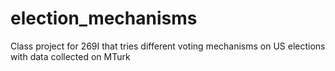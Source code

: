 # election_mechanisms
Class project for 269I that tries different voting mechanisms on US elections with data collected on MTurk
